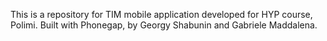 This is a repository for TIM mobile application developed for HYP course, Polimi.
Built with Phonegap, by Georgy Shabunin and Gabriele Maddalena.